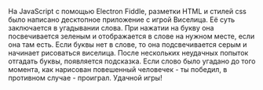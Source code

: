 На JavaScript с помощью Electron Fiddle, разметки HTML и стилей css было написано десктопное приложение с игрой Виселица. Её суть заключается в угадывании слова. При нажатии на букву она посвечивается зеленым и отображается в слове на нужном месте, если она там есть. Если буквы нет в слове, то она подсвечивается серым и начинает рисоваться виселица. После нескольких неудачных попыток отгадать буквы, появляется подсказка. Если слово было угадано до того момента, как нарисован повешенный человечек - ты победил, в противном случае - проиграл. Удачной игры!
